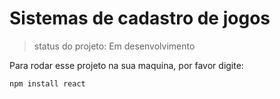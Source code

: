 # Sistemas de cadastro de jogos

> status do projeto: Em desenvolvimento

Para  rodar  esse projeto na sua maquina, por favor digite:

```
npm install react
```
